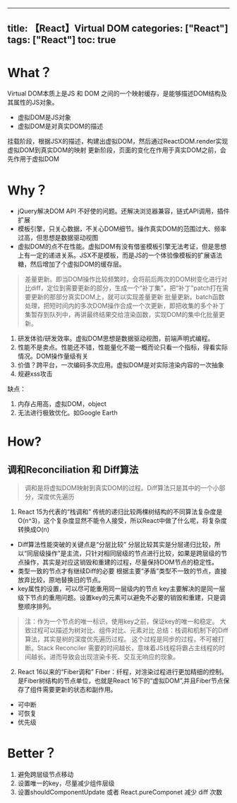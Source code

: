 <!--
 * @Since: 2021-03-31 11:40:32
 * @LastAuthor: Yixuan
 * @LastTime: 2021-04-02 11:30:00
-->
---
title: 【React】Virtual DOM
categories: ["React"]
tags: ["React"]
toc: true
---

# What？

Virtual DOM本质上是JS 和 DOM 之间的一个映射缓存，是能够描述DOM结构及其属性的JS对象。

- 虚拟DOM是JS对象
- 虚拟DOM是对真实DOM的描述

挂载阶段，根据JSX的描述，构建出虚拟DOM，然后通过ReactDOM.render实现虚拟DOM到真实DOM的映射
更新阶段，页面的变化在作用于真实DOM之前，会先作用于虚拟DOM

# Why？

- jQuery解决DOM API 不好使的问题。还解决浏览器兼容，链式API调用，插件扩展
- 模板引擎，只关心数据，不关心DOM细节。操作真实DOM的范围过大、频率过高，但思想是数据驱动视图
- 虚拟DOM的点不在性能。虚拟DOM有没有借鉴模板引擎无法考证，但是思想上有一定的递进关系。JSX不是模板，而是JS的一个体验像模板的扩展语法糖，然后增加了个虚拟DOM的缓存层。

> 差量更新。即当DOM操作比较频繁时，会将前后两次的DOM树变化进行对比diff，定位到需要更新的部分，生成一个“补丁集”，把“补丁”patch打在需要更新的那部分真实DOM上，就可以实现差量更新
> 批量更新。batch函数处理，把短时间内的多次DOM操作合成一个次更新，即把收集的多个补丁集暂存到队列中，再讲最终结果交给渲染函数，实现DOM的集中化批量更新。

1. 研发体验/研发效率。虚拟DOM思想是数据驱动视图，前端声明式编程。
2. 性能不是卖点。性能还不错，性能量化不能一概而论只看一个指标，得看实际情况。DOM操作量级有关
3. 价值？跨平台，一次编码多次应用。虚拟DOM是对实际渲染内容的一次抽象
4. 规避xss攻击

缺点：
1. 内存占用高，虚拟DOM，object
2. 无法进行极致优化。如Google Earth

# How?
## 调和Reconciliation 和 Diff算法
> 调和是将虚拟DOM映射到真实DOM的过程。Diff算法只是其中的一个小部分，深度优先遍历

1. React 15为代表的“栈调和”
传统的递归比较两棵树结构的不同算法复杂度是O(n^3)，这个复杂度显然不能令人接受，所以React中做了什么呢，将复杂度转换成O(n)
 - Diff算法性能突破的关键点是“分层比较”
  分层比较其实是分层递归比较，所以“同层级操作”是主流，只针对相同层级的节点进行比较，如果是跨层级的节点操作，其实是对应这销毁和重建的过程，尽量保持DOM节点的稳定性。
 - 类型一致的节点才有继续Diff的必要
  根据主要“矛盾”类型不一致的节点，直接放弃比较，原地替换旧的节点。
 - key属性的设置，可以尽可能重用同一层级内的节点
  key主要解决的是同一层级下节点的重用问题。设置key的元素可以避免不必要的销毁和重建，只是调整顺序排列。
  > 注：作为一个节点的唯一标识，使用key之前，保证key的唯一和稳定。
大致过程可以描述为树对比、组件对比、元素对比
> 总结：栈调和机制下的Diff算法，其实是树的深度优先遍历过程。
这个过程是同步的过程，不可被打断。Stack Reconciler 需要的时间越长，意味着JS线程将霸占主线程的时间越长。进而导致会出现渲染卡死、交互无响应的现象。

2. React 16以来的“Fiber调和”
Fiber：纤程，对渲染过程进行更加精细的控制。是Fiber树结构的节点单位，也就是React 16下的“虚拟DOM”,并且Fiber节点保存了组件需要更新的状态和副作用。
- 可中断
- 可恢复
- 优先级

# Better？

1. 避免跨层级节点移动
2. 设置唯一的key，尽量减少组件层级
3. 设置shouldComponentUpdate 或者 React.pureComponet 减少 diff 次数

